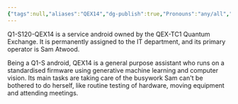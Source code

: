 ```yaml
---
{"tags":null,"aliases":"QEX14","dg-publish":true,"Pronouns":"any/all","Full Name":"Q1-S120-QEX14","Role":"Assistant","Species":"Android","Gender":"Not Applicable","permalink":"/narrative/characters/the-exchange/q1-s120-qex-14/","dgPassFrontmatter":true}
---
```


Q1-S120-QEX14 is a service android owned by the QEX-TC1 Quantum Exchange. It is permanently assigned to the IT department, and its primary operator is Sam Atwood.

Being a Q1-S android, QEX14 is a general purpose assistant who runs on a standardised firmware using generative machine learning and computer vision. Its main tasks are taking care of the busywork Sam can't be bothered to do herself, like routine testing of hardware, moving equipment and attending meetings.